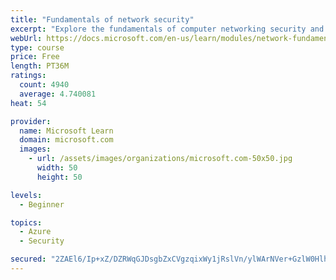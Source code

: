 ```yaml
---
title: "Fundamentals of network security"
excerpt: "Explore the fundamentals of computer networking security and monitoring."
webUrl: https://docs.microsoft.com/en-us/learn/modules/network-fundamentals-2/
type: course
price: Free
length: PT36M
ratings:
  count: 4940
  average: 4.740081
heat: 54

provider:
  name: Microsoft Learn
  domain: microsoft.com
  images:
    - url: /assets/images/organizations/microsoft.com-50x50.jpg
      width: 50
      height: 50

levels:
  - Beginner

topics:
  - Azure
  - Security

secured: "2ZAEl6/Ip+xZ/DZRWqGJDsgbZxCVgzqixWy1jRslVn/ylWArNVer+GzlW0HlhLgD4vpgyKv1VQzvwu32G9D0LYpRsI4/qWe+fmNSpIVcO8+ScLhzL75hMGZqGEPumFAWrO+86Z3QEK2I4PfxcH0XullCg4Ion33HBiEOUAKNe3wtJsDt6t8WpW7+8dfT86a8G3DR5m4T/yaGSZgfyxxl/NSAq6FdjmX+zfMKwzaKVRr5ph8S5ak21Ep4sepr6RwuHZy9xs94NS7aKftR0XeaN60vJAHN3bO36fvIcslg6UXUDQ3yUDK5V2atsaH2IJdyMd+P/2HbDDpeotj+SuCq1QtoQpygkz7jMqMGtcdxLRfxg8Em47zjsXXh0kjg/POCAa5PLEwqSSKDHuyno836OFYULolpDtcWHIgC06j5b5A=;1YYn4GjXZBeUnmpjz2TGkw=="
---
```



